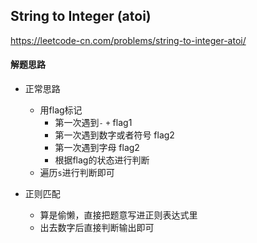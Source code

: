 ## String to Integer (atoi)

https://leetcode-cn.com/problems/string-to-integer-atoi/

#### 解题思路

* 正常思路
    - 用flag标记
        - 第一次遇到`-` `+` flag1
        - 第一次遇到数字或者符号 flag2
        - 第一次遇到字母 flag2
        - 根据flag的状态进行判断
    - 遍历`s`进行判断即可

* 正则匹配
    - 算是偷懒，直接把题意写进正则表达式里
    - 出去数字后直接判断输出即可
